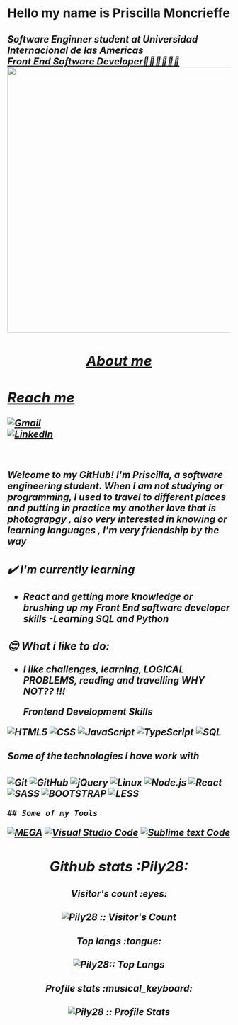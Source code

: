 # Hello my name is Priscilla Moncrieffe



<h2 font-size="10px"><em>Software Enginner student at Universidad Internacional de las Americas <a href="http://www.unb.br"</a<img src="https://media.giphy.com/media/fYSnHlufseco8Fh93Z/giphy.gif" width="30"></br>Front End Software Developer👩🏻‍💻👩🏻‍💻
	
<img src="https://user-images.githubusercontent.com/87598302/150879501-5f61bfb9-cb95-41c0-a36d-6d6a4af62612.png" width="950px" height="600px">

	
	

<h2 align="center">About me</h2>
	
	
## Reach me 
	
	
[![Gmail](https://img.shields.io/badge/-GMAIL-D14836?style=for-the-badge&logo=gmail&logoColor=white)](priscilla:priosjaicar28@gmail.com)	
[![LinkedIn](https://img.shields.io/badge/-LINKEDIN-0077B5?style=for-the-badge&logo=linkedin&logoColor=white)](https://www.linkedin.com/in/priscilla-2815m)

<br/>
	
Welcome to my GitHub! I'm Priscilla, a software engineering student. When I am not studying or programming, I used to travel to different places and putting in practice my another love that is photograpgy , also very interested in knowing or learning languages , I'm very friendship by the way 

### ✔️ I'm currently learning
- React and getting more knowledge or brushing up my Front End software developer skills
-Learning SQL and Python

### 😍 What i like to do:
- I like challenges, learning, LOGICAL PROBLEMS, reading and travelling WHY NOT?? !!!
	
	
	
	
	**Frontend Development Skills**



![HTML5](https://img.shields.io/badge/-HTML5-000000?style=flat&logo=html5)
![CSS](https://img.shields.io/badge/-CSS3-000000?style=flat&logo=postgresql)
![JavaScript](https://img.shields.io/badge/-JavaScript-000000?style=flat&logo=javascript)
![TypeScript](https://img.shields.io/badge/-TypeScript-000000?style=flat&logo=typescript)
![SQL](https://img.shields.io/badge/-SQL-000000?style=flat&logo=postgresql)

##### Some of the technologies I have work with

![Git](https://img.shields.io/badge/-Git-222222?style=flat&logo=git&logoColor=F05032)
![GitHub](https://img.shields.io/badge/-GitHub-222222?style=flat&logo=github&logoColor=181717)
![jQuery](https://img.shields.io/badge/-jQuery-222222?style=flat&logo=jQuery&logoColor=0769AD)
![Linux](https://img.shields.io/badge/-Linux-222222?style=flat&logo=linux&logoColor=FCC624)
![Node.js](https://img.shields.io/badge/-Node.js-222222?style=flat&logo=node.js&logoColor=339933)
![React](https://img.shields.io/badge/-React-222222?style=flat&logo=React&logoColor=61DAFB)
![SASS](https://img.shields.io/badge/-SASS-222222?style=flat&logo=SASS&logoColor=61DAFB)
![BOOTSTRAP](https://img.shields.io/badge/-Bootstrap-222222?style=flat&logo=Bootstrapt&logoColor=61DAFB)
![LESS](https://img.shields.io/badge/-LESS-222222?style=flat&logo=LESS&logoColor=61DAFB)

	
	## Some of my Tools


[![MEGA](https://img.shields.io/badge/-MEGA-444444?style=flat&logo=mega&logoColor=D9272E)](ttps://github.com/meganz/)
[![Visual Studio Code](https://img.shields.io/badge/-VSCode-444444?style=flat&logo=visual-studio-code&logoColor=007ACC)](https://github.com/microsoft/vscode)
[![Sublime text Code](https://img.shields.io/badge/-SublimeText-444444?style=flat&logo=Sublime-Text-code&logoColor=007ACC)](https://github.com/microsoft/vscode)
	
	
	
<h2 align="center">Github stats :Pily28:</h2>

<h4 align="center">Visitor's count :eyes:</h4>

<p align="center"><img src="https://profile-counter.glitch.me/{Pily28}/count.svg" alt="Pily28 :: Visitor's Count" /></p>

<h4 align="center">Top langs :tongue:</h4>

<p align="center"><img src="https://github-readme-stats.vercel.app/api/top-langs/?username=Pily28&langs_count=10&theme=tokyonight&layout=compact" alt="Pily28:: Top Langs" /></p>

<h4 align="center">Profile stats :musical_keyboard:</h4>

<p align="center"><img src="https://github-readme-stats.vercel.app/api?username=Pily28&show_icons=true&theme=synthwave" alt="Pily28 :: Profile Stats" /></p>

	

	
	
	



	
	
